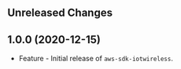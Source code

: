 Unreleased Changes
------------------

1.0.0 (2020-12-15)
------------------

* Feature - Initial release of `aws-sdk-iotwireless`.


